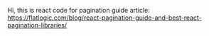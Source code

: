 Hi, this is react code for pagination guide article: https://flatlogic.com/blog/react-pagination-guide-and-best-react-pagination-libraries/
